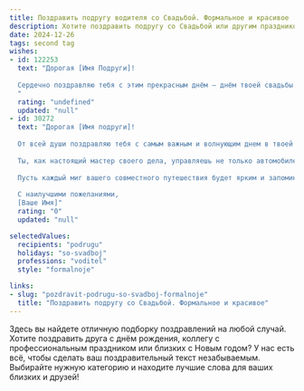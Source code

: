 ```yaml
---
title: Поздравить подругу водителя со Свадьбой. Формальное и красивое
description: Хотите поздравить подругу со Свадьбой или другим праздником? Наш ИИ создаст незабываемое поздравление, а вы обязательно выделитесь среди других.  
date: 2024-12-26
tags: second tag
wishes:
- id: 122253
  text: "Дорогая [Имя Подруги]!
  
  Сердечно поздравляю тебя с этим прекрасным днём – днём твоей свадьбы! Желаю тебе и твоему супругу безграничного счастья, любви и взаимопонимания. Пусть ваш семейный путь будет полон радости, света и  взаимной поддержки.  Пусть дорога вашей жизни будет ровной и гладкой, как идеальная трасса, а все препятствия – лишь мелкими ухабами, которые вы с легкостью преодолеете вместе.  Счастья вам,  молодожёны!
  "
  rating: "undefined"
  updated: "null"
- id: 30272
  text: "Дорогая [Имя подруги]!
  
  От всей души поздравляю тебя с самым важным и волнующим днем в твоей жизни – днем свадьбы! Это чудесное событие наполнено не только счастьем и радостью, но и светлыми ожиданиями совместного будущего.
  
  Ты, как настоящий мастер своего дела, управляешь не только автомобилем, но и своей судьбой, и теперь у тебя есть возможность строить новую счастливую жизнь вместе с любимым человеком. Желаю вам обоим безмятежного пути, наполненного любовью, поддержкой и пониманием.
  
  Пусть каждый миг вашего совместного путешествия будет ярким и запоминающимся, а впереди вас ждет множество радостных событий и приятных сюрпризов. Будьте друг для друга опорой и вдохновением, и пусть ваша любовь крепнет с каждым днем.
  
  С наилучшими пожеланиями,
  [Ваше Имя]"
  rating: "0"
  updated: "null"

selectedValues:
  recipients: "podrugu"
  holidays: "so-svadboj"
  professions: "voditel"
  style: "formalnoje"

links:
- slug: "pozdravit-podrugu-so-svadboj-formalnoje"
  title: "Поздравить подругу со Свадьбой. Формальное и красивое"
---
```


Здесь вы найдете отличную подборку поздравлений на любой случай. 
Хотите поздравить друга с днём рождения, коллегу с профессиональным праздником или близких с Новым годом? У нас есть всё, чтобы сделать ваш поздравительный текст незабываемым. Выбирайте нужную категорию и находите лучшие слова для ваших близких и друзей!
